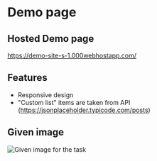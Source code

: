 # Demo page

## Hosted Demo page

https://demo-site-s-1.000webhostapp.com/

## Features

- Responsive design
- "Custom list" items are taken from API (https://jsonplaceholder.typicode.com/posts)

## Given image

![Given image for the task](https://github.com/pauliuspad/Demo-page-1/tree/master/image/given-img.PNG)
